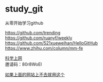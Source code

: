 # study_git
从零开始学习github  

https://github.com/trending  
https://github.com/ruanyf/weekly  
https://github.com/521xueweihan/HelloGitHub  
https://www.zhihu.com/column/mm-fe  

[科学上网](https://xn--5hqx9equq.com/#/register?code=80r8WoEl)  
邀请码：80r8WoEl 

[如果上面的网站上不去就用这个](两元的.online)
